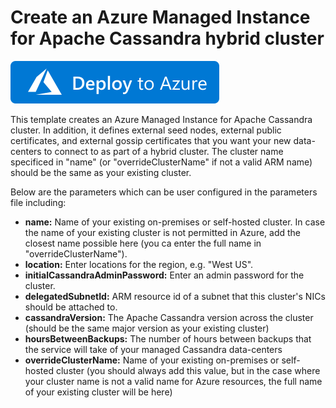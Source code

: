 # Create an Azure Managed Instance for Apache Cassandra hybrid cluster

<!-- ![Azure Public Test Date](https://azurequickstartsservice.blob.core.windows.net/badges/101-cassandra-managed-instance-cluster/PublicLastTestDate.svg)
![Azure Public Test Result](https://azurequickstartsservice.blob.core.windows.net/badges/101-cassandra-managed-instance-cluster/PublicDeployment.svg) -->

<!-- ![Azure US Gov Last Test Date](https://azurequickstartsservice.blob.core.windows.net/badges/101-cassandra-managed-instance-cluster/FairfaxLastTestDate.svg)
![Azure US Gov Last Test Result](https://azurequickstartsservice.blob.core.windows.net/badges/101-cassandra-managed-instance-cluster/FairfaxDeployment.svg) -->

<!-- ![Best Practice Check](https://azurequickstartsservice.blob.core.windows.net/badges/101-cassandra-managed-instance-cluster/BestPracticeResult.svg)
![Cred Scan Check](https://azurequickstartsservice.blob.core.windows.net/badges/101-cassandra-managed-instance-cluster/CredScanResult.svg) -->

[![Deploy To Azure](https://raw.githubusercontent.com/Azure/azure-quickstart-templates/master/1-CONTRIBUTION-GUIDE/images/deploytoazure.svg?sanitize=true)](https://portal.azure.com/#create/Microsoft.Template/uri/https%3A%2F%2Fraw.githubusercontent.com%2FAzure%2Fazure-quickstart-templates%2Fmaster%2F101-cassandra-managed-instance-cluster%2Fazuredeploy.json)
<!-- [![Deploy To Azure US Gov](https://raw.githubusercontent.com/Azure/azure-quickstart-templates/master/1-CONTRIBUTION-GUIDE/images/deploytoazuregov.svg?sanitize=true)](https://portal.azure.us/#create/Microsoft.Template/uri/https%3A%2F%2Fraw.githubusercontent.com%2FAzure%2Fazure-quickstart-templates%2Fmaster%2F101-cassandra-managed-instance-cluster%2Fazuredeploy.json) -->
<!-- [![Visualize](https://raw.githubusercontent.com/Azure/azure-quickstart-templates/master/1-CONTRIBUTION-GUIDE/images/visualizebutton.svg?sanitize=true)](http://armviz.io/#/?load=https%3A%2F%2Fraw.githubusercontent.com%2FAzure%2Fazure-quickstart-templates%2Fmaster%2F101-cassandra-managed-instance-cluster%2Fazuredeploy.json)  -->

This template creates an Azure Managed Instance for Apache Cassandra cluster. In addition, it defines external seed nodes, external public certificates, and external gossip certificates that you want your new data-centers to connect to as part of a hybrid cluster. The cluster name specificed in "name" (or "overrideClusterName" if not a valid ARM name) should be the same as your existing cluster.

Below are the parameters which can be user configured in the parameters file including:

- **name:** Name of your existing on-premises or self-hosted cluster. In case the name of your existing cluster is not permitted in Azure, add the closest name possible here (you ca enter the full name in "overrideClusterName").
- **location:** Enter locations for the region, e.g. "West US".
- **initialCassandraAdminPassword:** Enter an admin password for the cluster.
- **delegatedSubnetId:** ARM resource id of a subnet that this cluster's NICs should be attached to.
- **cassandraVersion:** The Apache Cassandra version across the cluster (should be the same major version as your existing cluster)
- **hoursBetweenBackups:** The number of hours between backups that the service will take of your managed Cassandra data-centers
- **overrideClusterName:** Name of your existing on-premises or self-hosted cluster (you should always add this value, but in the case where your cluster name is not a valid name for Azure resources, the full name of your existing cluster will be here)